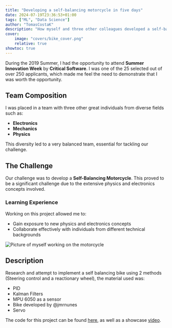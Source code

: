```yaml
---
title: "Developing a self-balancing motorcycle in five days"
date: 2024-07-19T23:36:53+01:00
tags: ["ML", "Data Science"]
author: "TomasCostaK"
description: "How myself and three other colleagues developed a self-balancing bike, using a mix of hardware and software."
cover:
    image: "covers/bike_cover.png"
    relative: true
showtoc: true
---
```

During the 2019 Summer, I had the opportunity to attend **Summer Innovation Week** by **Critical Software**. I was one of the 25 selected out of over 250 applicants, which made me feel the need to demonstrate that I was worth the opportunity.

## Team Composition

I was placed in a team with three other great individuals from diverse fields such as:

- **Electronics**
- **Mechanics**
- **Physics**

This diversity led to a very balanced team, essential for tackling our challenge.

## The Challenge

Our challenge was to develop a **Self-Balancing Motorcycle**. This proved to be a significant challenge due to the extensive physics and electronics concepts involved. 

### Learning Experience

Working on this project allowed me to:

- Gain exposure to new physics and electronics concepts
- Collaborate effectively with individuals from different technical backgrounds

![Picture of myself working on the motorcycle](../images/working_on_bike.jpg)

## Description

Research and attempt to implement a self balancing bike using 2 methods (Steering control and a reactionary wheel), the material used was:
  * PID
  * Kalman Filters
  * MPU 6050 as a sensor
  * Bike developed by @jmrnunes
  * Servo

The code for this project can be found [here](https://github.com/TomasCostaK/SelfBalancingBike), as well as a showcase [video](https://youtu.be/XtA4d0lyL8M?si=hL9fhbXN9EUsmUzs&t=289).